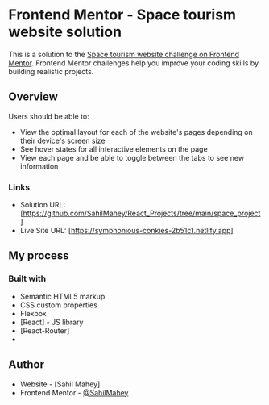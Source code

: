 # Frontend Mentor - Space tourism website solution

This is a solution to the [Space tourism website challenge on Frontend Mentor](https://www.frontendmentor.io/challenges/space-tourism-multipage-website-gRWj1URZ3). Frontend Mentor challenges help you improve your coding skills by building realistic projects. 



## Overview

Users should be able to:

- View the optimal layout for each of the website's pages depending on their device's screen size
- See hover states for all interactive elements on the page
- View each page and be able to toggle between the tabs to see new information



### Links

- Solution URL: [https://github.com/SahilMahey/React_Projects/tree/main/space_project]
- Live Site URL: [https://symphonious-conkies-2b51c1.netlify.app]

## My process

### Built with

- Semantic HTML5 markup
- CSS custom properties
- Flexbox
- [React] - JS library
- [React-Router]
- 







## Author

- Website - [Sahil Mahey]
- Frontend Mentor - [@SahilMahey](https://www.frontendmentor.io/profile/SahilMahey)





